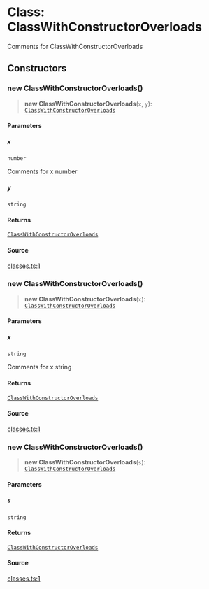# Class: ClassWithConstructorOverloads

Comments for ClassWithConstructorOverloads

## Constructors

### new ClassWithConstructorOverloads()

> **new ClassWithConstructorOverloads**(`x`, `y`): [`ClassWithConstructorOverloads`](ClassWithConstructorOverloads.md)

#### Parameters

##### x

`number`

Comments for x number

##### y

`string`

#### Returns

[`ClassWithConstructorOverloads`](ClassWithConstructorOverloads.md)

#### Source

[classes.ts:1](http://source-url)

### new ClassWithConstructorOverloads()

> **new ClassWithConstructorOverloads**(`x`): [`ClassWithConstructorOverloads`](ClassWithConstructorOverloads.md)

#### Parameters

##### x

`string`

Comments for x string

#### Returns

[`ClassWithConstructorOverloads`](ClassWithConstructorOverloads.md)

#### Source

[classes.ts:1](http://source-url)

### new ClassWithConstructorOverloads()

> **new ClassWithConstructorOverloads**(`s`): [`ClassWithConstructorOverloads`](ClassWithConstructorOverloads.md)

#### Parameters

##### s

`string`

#### Returns

[`ClassWithConstructorOverloads`](ClassWithConstructorOverloads.md)

#### Source

[classes.ts:1](http://source-url)
